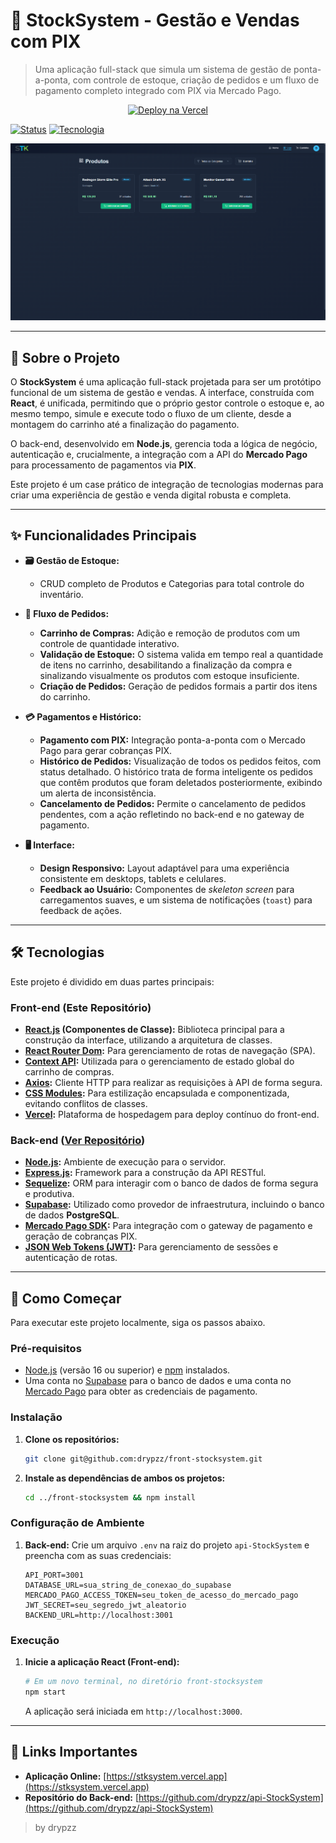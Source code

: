 # 🛒 StockSystem - Gestão e Vendas com PIX

> Uma aplicação full-stack que simula um sistema de gestão de ponta-a-ponta, com controle de estoque, criação de pedidos e um fluxo de pagamento completo integrado com PIX via Mercado Pago.

<p align="center">
  <a href="https://stksystem.vercel.app" target="_blank">
    <img alt="Deploy na Vercel" src="https://img.shields.io/badge/Ver%20Demo-stksystem.vercel.app-%23000000?style=for-the-badge&logo=vercel">
  </a>
</p>

[![Status](https://img.shields.io/badge/status-ativo-brightgreen.svg?style=for-the-badge)]()
[![Tecnologia](https://img.shields.io/badge/React-Class%20Components-61DAFB?style=for-the-badge&logo=react)]()

<p align="center">
  <img src="https://github.com/drypzz/front-stocksystem/blob/master/layout/screenshot.png" alt="Layout do StockSystem" width="750"/>
</p>

---

## 🎯 Sobre o Projeto

O **StockSystem** é uma aplicação full-stack projetada para ser um protótipo funcional de um sistema de gestão e vendas. A interface, construída com **React**, é unificada, permitindo que o próprio gestor controle o estoque e, ao mesmo tempo, simule e execute todo o fluxo de um cliente, desde a montagem do carrinho até a finalização do pagamento.

O back-end, desenvolvido em **Node.js**, gerencia toda a lógica de negócio, autenticação e, crucialmente, a integração com a API do **Mercado Pago** para processamento de pagamentos via **PIX**.

Este projeto é um case prático de integração de tecnologias modernas para criar uma experiência de gestão e venda digital robusta e completa.

---

## ✨ Funcionalidades Principais

* **🗃️ Gestão de Estoque:**
    * CRUD completo de Produtos e Categorias para total controle do inventário.

* **🛒 Fluxo de Pedidos:**
    * **Carrinho de Compras:** Adição e remoção de produtos com um controle de quantidade interativo.
    * **Validação de Estoque:** O sistema valida em tempo real a quantidade de itens no carrinho, desabilitando a finalização da compra e sinalizando visualmente os produtos com estoque insuficiente.
    * **Criação de Pedidos:** Geração de pedidos formais a partir dos itens do carrinho.

* **💳 Pagamentos e Histórico:**
    * **Pagamento com PIX:** Integração ponta-a-ponta com o Mercado Pago para gerar cobranças PIX.
    * **Histórico de Pedidos:** Visualização de todos os pedidos feitos, com status detalhado. O histórico trata de forma inteligente os pedidos que contêm produtos que foram deletados posteriormente, exibindo um alerta de inconsistência.
    * **Cancelamento de Pedidos:** Permite o cancelamento de pedidos pendentes, com a ação refletindo no back-end e no gateway de pagamento.

* **🖥️ Interface:**
    * **Design Responsivo:** Layout adaptável para uma experiência consistente em desktops, tablets e celulares.
    * **Feedback ao Usuário:** Componentes de *skeleton screen* para carregamentos suaves, e um sistema de notificações (`toast`) para feedback de ações.

---

## 🛠️ Tecnologias

Este projeto é dividido em duas partes principais:

### **Front-end (Este Repositório)**

* **[React.js](https://reactjs.org/) (Componentes de Classe):** Biblioteca principal para a construção da interface, utilizando a arquitetura de classes.
* **[React Router Dom](https://reactrouter.com/):** Para gerenciamento de rotas de navegação (SPA).
* **[Context API](https://reactjs.org/docs/context.html):** Utilizada para o gerenciamento de estado global do carrinho de compras.
* **[Axios](https://axios-http.com/):** Cliente HTTP para realizar as requisições à API de forma segura.
* **[CSS Modules](https://github.com/css-modules/css-modules):** Para estilização encapsulada e componentizada, evitando conflitos de classes.
* **[Vercel](https://vercel.com/):** Plataforma de hospedagem para deploy contínuo do front-end.

### **Back-end ([Ver Repositório](https://github.com/drypzz/api-StockSystem))**

* **[Node.js](https://nodejs.org/):** Ambiente de execução para o servidor.
* **[Express.js](https://expressjs.com/):** Framework para a construção da API RESTful.
* **[Sequelize](https://sequelize.org/):** ORM para interagir com o banco de dados de forma segura e produtiva.
* **[Supabase](https://supabase.io/):** Utilizado como provedor de infraestrutura, incluindo o banco de dados **PostgreSQL**.
* **[Mercado Pago SDK](https://www.mercadopago.com.br/developers):** Para integração com o gateway de pagamento e geração de cobranças PIX.
* **[JSON Web Tokens (JWT)](https://jwt.io/):** Para gerenciamento de sessões e autenticação de rotas.

---

## 🌱 Como Começar

Para executar este projeto localmente, siga os passos abaixo.

### Pré-requisitos

* [Node.js](https://nodejs.org/en/) (versão 16 ou superior) e [npm](https://www.npmjs.com/) instalados.
* Uma conta no [Supabase](https://supabase.io/) para o banco de dados e uma conta no [Mercado Pago](https://www.mercadopago.com.br/developers) para obter as credenciais de pagamento.

### Instalação

1.  **Clone os repositórios:**
    ```bash
    git clone git@github.com:drypzz/front-stocksystem.git
    ```

2.  **Instale as dependências de ambos os projetos:**
    ```bash
    cd ../front-stocksystem && npm install
    ```

### Configuração de Ambiente

1.  **Back-end:** Crie um arquivo `.env` na raiz do projeto `api-StockSystem` e preencha com as suas credenciais:
    ```env
    API_PORT=3001
    DATABASE_URL=sua_string_de_conexao_do_supabase
    MERCADO_PAGO_ACCESS_TOKEN=seu_token_de_acesso_do_mercado_pago
    JWT_SECRET=seu_segredo_jwt_aleatorio
    BACKEND_URL=http://localhost:3001
    ```

### Execução

1.  **Inicie a aplicação React (Front-end):**
    ```bash
    # Em um novo terminal, no diretório front-stocksystem
    npm start
    ```
    A aplicação será iniciada em `http://localhost:3000`.

---

## 🔗 Links Importantes

-   **Aplicação Online:** [https://stksystem.vercel.app](https://stksystem.vercel.app)
-   **Repositório do Back-end:** [https://github.com/drypzz/api-StockSystem](https://github.com/drypzz/api-StockSystem)

> by drypzz
